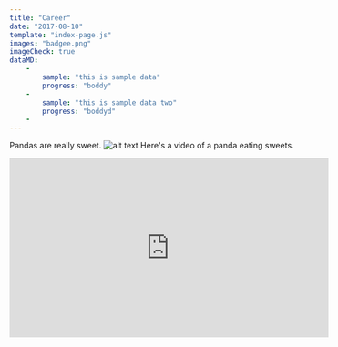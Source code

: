 ```yaml
---
title: "Career"
date: "2017-08-10"
template: "index-page.js"
images: "badgee.png"
imageCheck: true
dataMD:
    -
        sample: "this is sample data"
        progress: "boddy"
    -
        sample: "this is sample data two"
        progress: "boddyd"
    -
---
```


Pandas are really sweet.
![alt text](/badgee.png)
Here's a video of a panda eating sweets.

<iframe width="560" height="315" src="https://www.youtube.com/embed/4n0xNbfJLR8" frameborder="0" allowfullscreen></iframe>
